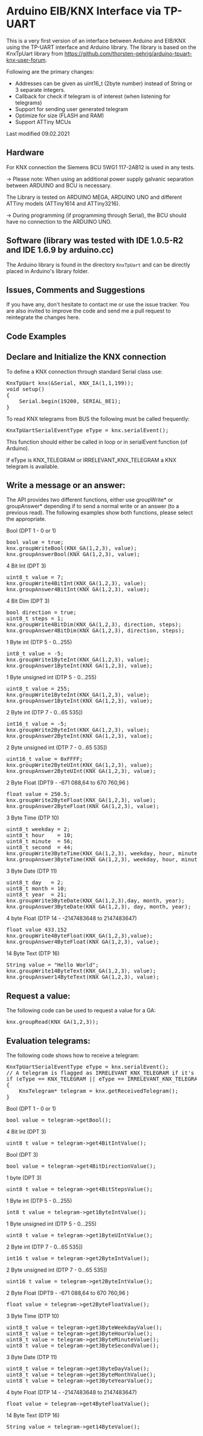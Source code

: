 Arduino EIB/KNX Interface via TP-UART
=====================================


This is a very first version of an interface between Arduino and EIB/KNX using the TP-UART interface and Arduino library.
The library is based on the KnxTpUart library from https://github.com/thorsten-gehrig/arduino-tpuart-knx-user-forum.

Following are the primary changes:
- Addresses can be given as uint16_t (2byte number) instead of String or 3 separate integers.
- Callback for check if telegram is of interest (when listening for telegrams)
- Support for sending user generated telegram
- Optimize for size (FLASH and RAM)
- Support ATTiny MCUs

Last modified 09.02.2021

Hardware
--------
For KNX connection the Siemens BCU 5WG1 117-2AB12 is used in any tests.

-> Please note: When using an additional power supply galvanic separation between ARDUINO and BCU is necessary.

The Library is tested on ARDUINO MEGA, ARDUINO UNO and different ATTiny models (ATTiny1614 and ATTiny3216).

-> During programming (if programming through Serial), the BCU should have no connection to the ARDUINO UNO.



Software (library was tested with IDE 1.0.5-R2 and IDE 1.6.9 by arduino.cc)
---------------------------------------------------------------------------

The Arduino library is found in the directory `KnxTpUart` and can be directly placed in Arduino's library folder. 


Issues, Comments and Suggestions
--------------------------------

If you have any, don't hesitate to contact me or use the issue tracker. You are also invited to improve the code and send me a pull request to reintegrate the changes here.


Code Examples
-------------

Declare and Initialize the KNX connection
-----------------------------------------

To define a KNX connection through standard Serial class use:
<pre>
KnxTpUart knx(&Serial, KNX_IA(1,1,199));
void setup()
{
    Serial.begin(19200, SERIAL_8E1);
}
</pre>

To read KNX telegrams from BUS the following must be called frequently:
<pre>
KnxTpUartSerialEventType eType = knx.serialEvent();
</pre>

This function should either be called in loop or in serialEvent function (of Arduino).

If eType is KNX_TELEGRAM or IRRELEVANT_KNX_TELEGRAM a KNX telegram is available.

Write a message or an answer:
-----------------------------

The API provides two different functions, either use groupWrite\* or groupAnswer\* depending 
if to send a normal write or an answer (to a previous read). The following examples show
both functions, please select the appropriate.

Bool (DPT 1 - 0 or 1)
<pre>
bool value = true;
knx.groupWriteBool(KNX_GA(1,2,3), value);
knx.groupAnswerBool(KNX_GA(1,2,3), value);
</pre>


4 Bit Int (DPT 3)
<pre>
uint8_t value = 7;
knx.groupWrite4BitInt(KNX_GA(1,2,3), value);
knx.groupAnswer4BitInt(KNX_GA(1,2,3), value);
</pre>


4 Bit Dim (DPT 3)
<pre>
bool direction = true;
uint8_t steps = 1;
knx.groupWrite4BitDim(KNX_GA(1,2,3), direction, steps);
knx.groupAnswer4BitDim(KNX_GA(1,2,3), direction, steps);
</pre>


1 Byte int (DTP 5 - 0...255)
<pre>
int8_t value = -5;
knx.groupWrite1ByteInt(KNX_GA(1,2,3), value);
knx.groupAnswer1ByteInt(KNX_GA(1,2,3), value);
</pre>


1 Byte unsigned int (DTP 5 - 0...255)
<pre>
uint8_t value = 255;
knx.groupWrite1ByteInt(KNX_GA(1,2,3), value);
knx.groupAnswer1ByteInt(KNX_GA(1,2,3), value);
</pre>


2 Byte int (DTP 7 - 0…65 535])
<pre>
int16_t value = -5;
knx.groupWrite2ByteInt(KNX_GA(1,2,3), value);
knx.groupAnswer2ByteInt(KNX_GA(1,2,3), value);
</pre>


2 Byte unsigned int (DTP 7 - 0…65 535])
<pre>
uint16_t value = 0xFFFF;
knx.groupWrite2ByteUInt(KNX_GA(1,2,3), value);
knx.groupAnswer2ByteUInt(KNX_GA(1,2,3), value);
</pre>


2 Byte Float (DPT9 - -671 088,64 to 670 760,96 )
<pre>
float value = 250.5;
knx.groupWrite2ByteFloat(KNX_GA(1,2,3), value);
knx.groupAnswer2ByteFloat(KNX_GA(1,2,3), value);
</pre>


3 Byte Time (DTP 10)
<pre>
uint8_t weekday = 2;
uint8_t hour    = 10;
uint8_t minute  = 56;
uint8_t second  = 44;
knx.groupWrite3ByteTime(KNX_GA(1,2,3), weekday, hour, minute, second);
knx.groupAnswer3ByteTime(KNX_GA(1,2,3), weekday, hour, minute, second);
</pre>


3 Byte Date (DTP 11)
<pre>
uint8_t day   = 2;
uint8_t month = 10;
uint8_t year  = 21;
knx.groupWrite3ByteDate(KNX_GA(1,2,3),day, month, year);
knx.groupAnswer3ByteDate(KNX_GA(1,2,3), day, month, year);
</pre>


4 byte Float (DTP 14 - -2147483648 to 2147483647) 
<pre>
float value 433.152
knx.groupWrite4ByteFloat(KNX_GA(1,2,3),value);
knx.groupAnswer4ByteFloat(KNX_GA(1,2,3), value);
</pre>


14 Byte Text (DTP 16)
<pre>
String value = "Hello World";
knx.groupWrite14ByteText(KNX_GA(1,2,3), value);
knx.groupAnswer14ByteText(KNX_GA(1,2,3), value);
</pre>


Request a value:
--------------------------------------------

The following code can be used to request a value for a GA:
<pre>
knx.groupRead(KNX_GA(1,2,3));
</pre>


Evaluation telegrams:
-------------------------------

The following code shows how to receive a telegram:
<pre>
KnxTpUartSerialEventType eType = knx.serialEvent();
// A telegram is flagged as IRRELEVANT_KNX_TELEGRAM if it's target is not of interest.
if (eType == KNX_TELEGRAM || eType == IRRELEVANT_KNX_TELEGRAM)
{
    KnxTelegram* telegram = knx.getReceivedTelegram();
}
</pre>


Bool (DPT 1 - 0 or 1)
<pre>
bool value = telegram->getBool();
</pre>


4 Bit Int (DPT 3)
<pre>
uint8_t value = telegram->get4BitIntValue();
</pre>


Bool (DPT 3)
<pre>
bool value = telegram->get4BitDirectionValue();
</pre>


1 byte (DPT 3)
<pre>
uint8_t value = telegram->get4BitStepsValue();
</pre>


1 Byte int (DTP 5 - 0...255)
<pre>
int8_t value = telegram->get1ByteIntValue();
</pre>


1 Byte unsigned int (DTP 5 - 0...255)
<pre>
uint8_t value = telegram->get1ByteUIntValue();
</pre>


2 Byte int (DTP 7 - 0…65 535])
<pre>
int16_t value = telegram->get2ByteIntValue();
</pre>


2 Byte unsigned int (DTP 7 - 0…65 535])
<pre>
uint16_t value = telegram->get2ByteIntValue();
</pre>


2 Byte Float (DPT9 - -671 088,64 to 670 760,96 )
<pre>
float value = telegram->get2ByteFloatValue();
</pre>


3 Byte Time (DTP 10)
<pre>
uint8_t value = telegram->get3ByteWeekdayValue();
uint8_t value = telegram->get3ByteHourValue();
uint8_t value = telegram->get3ByteMinuteValue();
uint8_t value = telegram->get3ByteSecondValue();
</pre>


3 Byte Date (DTP 11)
<pre>
uint8_t value = telegram->get3ByteDayValue();
uint8_t value = telegram->get3ByteMonthValue();
uint8_t value = telegram->get3ByteYearValue();
</pre>


4 byte Float (DTP 14 - -2147483648 to 2147483647)
<pre>
float value = telegram->get4ByteFloatValue();
</pre>


14 Byte Text (DTP 16)
<pre>
String value = telegram->get14ByteValue();
</pre>
